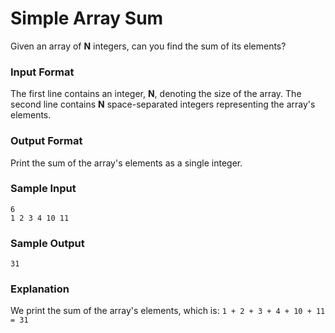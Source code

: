 # Simple Array Sum

Given an array of **N** integers, can you find the sum of its elements?

### Input Format

The first line contains an integer, **N**, denoting the size of the array. 
The second line contains **N** space-separated integers representing the array's elements.

### Output Format

Print the sum of the array's elements as a single integer.

### Sample Input

```
6
1 2 3 4 10 11
```

### Sample Output

```
31
```

### Explanation

We print the sum of the array's elements, which is: `1 + 2 + 3 + 4 + 10 + 11 = 31`